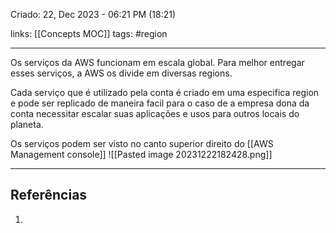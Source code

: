 Criado: 22, Dec 2023 - 06:21 PM (18:21)

links: [[Concepts MOC]]
tags: #region 

---

Os serviços da AWS funcionam em escala global. 
Para melhor entregar esses serviços, a AWS os divide em diversas regions. 

Cada serviço que é utilizado pela conta é criado em uma especifica region e pode ser replicado de maneira facil para o caso de a empresa dona da conta necessitar escalar suas aplicações e usos para outros locais do planeta.

Os serviços podem ser visto no canto superior direito do [[AWS Management console]]
![[Pasted image 20231222182428.png]]


---
## Referências
1.